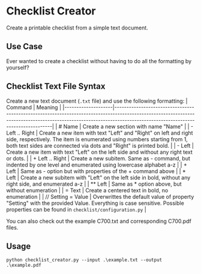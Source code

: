 # Checklist Creator
Create a printable checklist from a simple text document.

## Use Case
Ever wanted to create a checklist without having to do all the formatting by yourself?

## Checklist Text File Syntax
Create a new text document (`.txt` file) and use the following formatting:
| Command            | Meaning                                                                                                                                                                                                        |
|--------------------|----------------------------------------------------------------------------------------------------------------------------------------------------------------------------------------------------------------|
|       # Name       | Create a new section with name "Name"                                                                                                                                                                          |
| - Left .. Right    | Create a new item with text "Left" and "Right" on left and right side, respectively. The item is enumerated using numbers starting from 1, both text sides are connected via dots and "Right" is printed bold. |
| - Left             | Create a new item with text "Left" on the left side and without any right text or dots.                                                                                                                        |
| + Left .. Right    | Create a new subitem. Same as - command, but indented by one level and enumerated using lowercase alphabet a-z                                                                                                 |
| + Left             | Same as - option but with properties of the + command above                                                                                                                                                    |
| * Left             | Create a new subitem with "Left" on the left side in bold, without any right side, and enumerated a-z                                                                                                          |
| ** Left            | Same as * option above, but without enumeration                                                                                                                                                                |
| = Text             | Create a centered text in bold, no enumeration                                                                                                                                                                 |
| // Setting = Value | Overwrittes the default value of property "Setting" with the provided Value. Everything is case sensitive. Possible properties can be found in `checklist/configuration.py`                                    |

You can also check out the example C700.txt and corresponding C700.pdf files.

## Usage
```shell
python checklist_creator.py --input .\example.txt --output .\example.pdf
```
